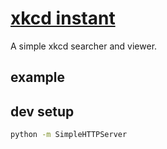 # [xkcd instant](grant.github.io/xkcdinstant)

A simple xkcd searcher and viewer.

## example

## dev setup

```bash
python -m SimpleHTTPServer
```
